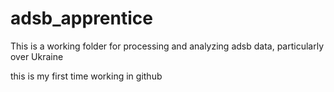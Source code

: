 # adsb_apprentice
This is a working folder for processing and analyzing adsb data, particularly over Ukraine

this is my first time working in github

